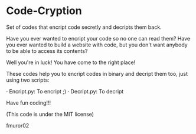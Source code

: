 # Code-Cryption
Set of codes that encript code secretly and decripts them back.

Have you ever wanted to encript your code so no one can read them?
Have you ever wanted to build a website with code, but you don't want anybody to be able to access its contents?

Well you're in luck!
You have come to the right place!

These codes help you to encript codes in binary and decript them too, just using two scripts:

· Encript.py: To encript  ;)
· Decript.py: To decript

Have fun coding!!!

(This code is under the MIT license)



fmuror02

